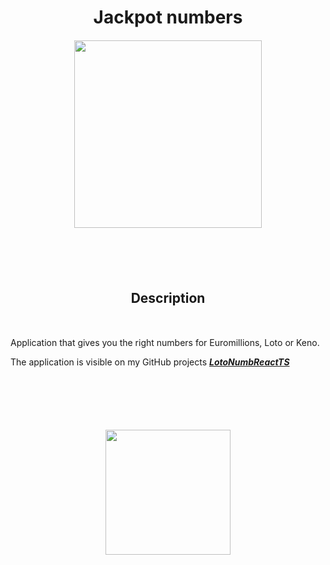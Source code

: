 # <center style="margin-bottom: 20px">Jackpot numbers</center>

<div align="center" style="margin-bottom: 100px">
    <img width="auto" height="300" src="./client/public/images/jackpotnumbersDesk_800.svg">
</div>

## <center style="margin-bottom: 50px">Description</center>

Application that gives you the right numbers for Euromillions, Loto or Keno.

The application is visible on my GitHub projects **_[LotoNumbReactTS](https://gilleslaurant.github.io/LotoNumbReactTS/)_**

<div align="center" style="margin-top: 100px">
    <img width="auto" height="200" src="./client/public/images/jackpotnumbersMob_180.svg">
</div>
